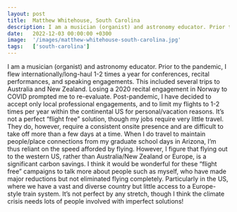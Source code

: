 ```yaml
---
layout: post
title:  Matthew Whitehouse, South Carolina
description: I am a musician (organist) and astronomy educator. Prior to the pandemic, I flew internationally/long-haul 1-2 times a year for conferences, recital p...
date:   2022-12-03 00:00:00 +0300
image:  '/images/matthew-whitehouse-south-carolina.jpg'
tags:   ['south-carolina']
---
```

I am a musician (organist) and astronomy educator. Prior to the pandemic, I flew internationally/long-haul 1-2 times a year for conferences, recital performances, and speaking engagements. This included several trips to Australia and New Zealand. Losing a 2020 recital engagement in Norway to COVID prompted me to re-evaluate. Post-pandemic, I have decided to accept only local professional engagements, and to limit my flights to 1-2 times per year within the continental US for personal/vacation reasons. It’s not a perfect “flight free” solution, though my jobs require very little travel. They do, however, require a consistent onsite presence and are difficult to take off more than a few days at a time. When I do travel to maintain people/place connections from my graduate school days in Arizona, I’m thus reliant on the speed afforded by flying. However, I figure that flying out to the western US, rather than Australia/New Zealand or Europe, is a significant carbon savings. I think it would be wonderful for these “flight free” campaigns to talk more about people such as myself, who have made major reductions but not eliminated flying completely. Particularly in the US, where we have a vast and diverse country but little access to a Europe-style train system. It’s not perfect by any stretch, though I think the climate crisis needs lots of people involved with imperfect solutions!

